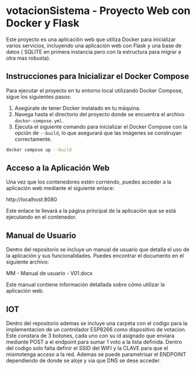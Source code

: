 # votacionSistema - Proyecto Web con Docker y Flask

Este proyecto es una aplicación web que utiliza Docker para inicializar varios servicios, incluyendo una aplicación web con Flask y una base de datos ( SQLITE en primera instancia pero con la estructura para migrar a otra mas robusta).

## Instrucciones para Inicializar el Docker Compose

Para ejecutar el proyecto en tu entorno local utilizando Docker Compose, sigue los siguientes pasos:

1. Asegúrate de tener Docker instalado en tu máquina.
2. Navega hasta el directorio del proyecto donde se encuentra el archivo `docker-compose.yml`.
3. Ejecuta el siguiente comando para inicializar el Docker Compose con la opción de `--build`, lo que asegurará que las imágenes se construyan correctamente.

```bash
docker compose up --build
```


## Acceso a la Aplicación Web

Una vez que los contenedores estén corriendo, puedes acceder a la aplicación web mediante el siguiente enlace:

http://localhost:8080

Este enlace te llevará a la página principal de la aplicación que se está ejecutando en el contenedor.


## Manual de Usuario
Dentro del repositorio se incluye un manual de usuario que detalla el uso de la aplicación y sus funcionalidades. Puedes encontrar el documento en el siguiente archivo:

MM - Manual de usuario - V01.docx

Este manual contiene información detallada sobre cómo utilizar la aplicación web.


## IOT
Dentro del repositorio ademas se incluye una carpeta con el codigo para la implementacion de un controlador ESP8266 como dispositivo de votacion. Este constara de 3 botones, cada uno con su id asignado que enviara mediante POST a el endpoint para sumar 1 voto a la lista definida.
Dentro del codigo solo falta definir el SSID del WIFI y la CLAVE para que el mismotenga acceso a la red. Ademas se puede parametrisar el ENDPOINT dependiendo de donde se aloje y via que DNS se dese acceder. 
